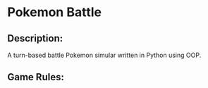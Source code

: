 # Pokemon Battle

## Description:
A turn-based battle Pokemon simular  written in Python using OOP.

## Game Rules:



